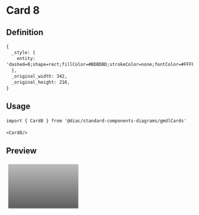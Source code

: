 # Card 8

## Definition

```
{
  _style: { 
    entity: 'dashed=0;shape=rect;fillColor=#BDBDBD;strokeColor=none;fontColor=#FFFFFF;fontSize=22;fontStyle=0;verticalAlign=bottom;spacingBottom=48;spacingLeft=0;align=left;spacing=12;gradientColor=#606060;shadow=1;whiteSpace=wrap;html=1;',
  },
  _original_width: 342,
  _original_height: 216,
}
```

## Usage

```
import { Card8 } from '@diac/standard-components-diagrams/gmdlCards'

<Card8/>
```

## Preview

<img src="./card-8.png" width="200"/>
